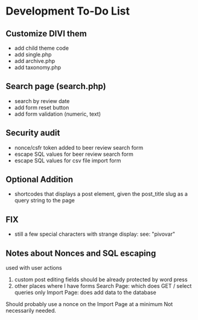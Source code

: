 # Development To-Do List
## Customize DIVI them
- add child theme code
- add single.php
- add archive.php
- add taxonomy.php
## Search page (search.php)
- search by review date
- add form reset button
- add form validation (numeric, text)
## Security audit
- nonce/csfr token added to beer review search form
- escape SQL values for beer review search form
- escape SQL values for csv file import form
## Optional Addition
- shortcodes that displays a post element, given the post_title slug as a query string to the page

## FIX
- still a few special characters with strange display:
see: "pivovar"
## Notes about Nonces and SQL escaping
used with user actions
1. custom post editing fields should be already protected by word press
2. other places where I have forms
Search Page: which does GET / select queries only
Import Page: does add data to the database

Should probably use a nonce on the Import Page at a minimum
Not necessarily needed.




